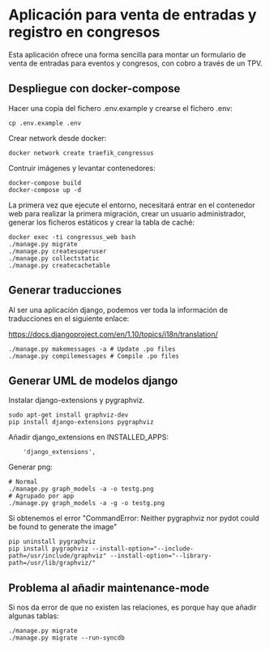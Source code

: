 # Aplicación para venta de entradas y registro en congresos

Esta aplicación ofrece una forma sencilla para montar un formulario de
venta de entradas para eventos y congresos, con cobro a través de un TPV.


## Despliegue con docker-compose

Hacer una copia del fichero .env.example y crearse el fichero .env:

```
cp .env.example .env
```

Crear network desde docker:

```
docker network create traefik_congressus
```

Contruir imágenes y levantar contenedores:

```
docker-compose build
docker-compose up -d
```

La primera vez que ejecute el entorno, necesitará entrar en el contenedor web para realizar
la primera migración, crear un usuario administrador, generar los ficheros estáticos y crear
la tabla de caché:

```
docker exec -ti congressus_web bash
./manage.py migrate
./manage.py createsuperuser
./manage.py collectstatic
./manage.py createcachetable
```


## Generar traducciones

Al ser una aplicación django, podemos ver toda la información de traducciones en el siguiente enlace:

 https://docs.djangoproject.com/en/1.10/topics/i18n/translation/

```
./manage.py makemessages -a # Update .po files
./manage.py compilemessages # Compile .po files
```


## Generar UML de modelos django

Instalar django-extensions y pygraphviz.

```
sudo apt-get install graphviz-dev
pip install django-extensions pygraphviz
```

Añadir django_extensions en INSTALLED_APPS:

```
    'django_extensions',
```

Generar png:

```
# Normal
./manage.py graph_models -a -o testg.png
# Agrupado por app
./manage.py graph_models -a -g -o testg.png
```

Si obtenemos el error "CommandError: Neither pygraphviz nor pydot could be found to generate the image"

```
pip uninstall pygraphviz
pip install pygraphviz --install-option="--include-path=/usr/include/graphviz" --install-option="--library-path=/usr/lib/graphviz/"
```

## Problema al añadir maintenance-mode

Si nos da error de que no existen las relaciones, es porque hay que añadir algunas tablas:

```
./manage.py migrate
./manage.py migrate --run-syncdb
```
